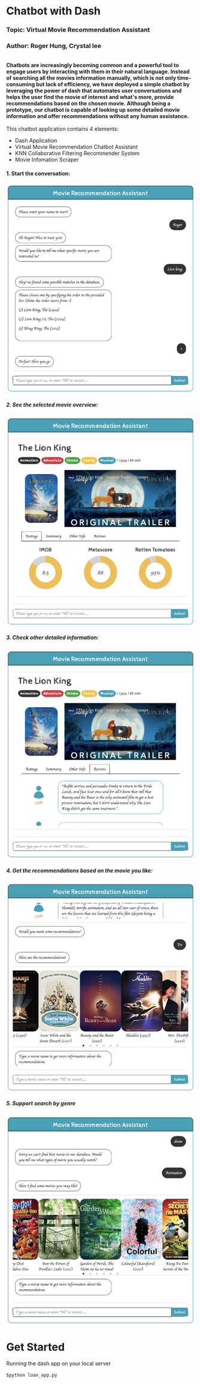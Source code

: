 # Chatbot with Dash
### Topic: Virtual Movie Recommendation Assistant 
### Author: Roger Hung, Crystal lee
<br >
<strong>Chatbots are increasingly becoming common and a powerful tool to engage users by interacting with them in their natural language. Instead of searching all the movies information manually, which is not only time-consuming but lack of efficiency, we have deployed a simple chatbot by leveraging the power of dash that automates user conversations and helps the user find the movie of interest and what's more, provide recommendations based on the chosen movie. Although being a prototype, our chatbot is capable of looking up some detailed movie information and offer recommendations without any human assistance.</strong> <br >

<br >
This chatbot application contains 4 elements:

- Dash Application 
- Virtual Movie Recommendation Chatbot Assistant
- KNN Collaborative Filtering Recommender System 
- Movie Infomation Scraper 


#### 1. Start the conversation:
![chatbot1](image/start.png)

##### 2. See the selected movie overview: 
![chatbot2](image/movie_info.png)

##### 3. Check other detailed information:
![chatbot3](image/movie_review.png)

##### 4. Get the recommendations based on the movie you like:
![chatbot4](image/recommendation.png)

##### 5. Support search by genre 
![chatbot5](image/search_by_genre.png)

# Get Started

Running the dash app on your local server

```cmd
$python loan_app.py
```




